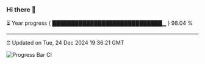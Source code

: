 ### Hi there 👋

⏳ Year progress { █████████████████████████████▁ } 98.04 %

---

⏰ Updated on Tue, 24 Dec 2024 19:36:21 GMT

![Progress Bar CI](https://github.com/IshwaranRudhara/GIT-ACTION/workflows/Progress%20Bar%20CI/badge.svg)
